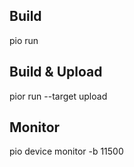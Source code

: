 ## Build
pio run

## Build &  Upload
pior run --target upload

## Monitor
pio device monitor -b 11500
